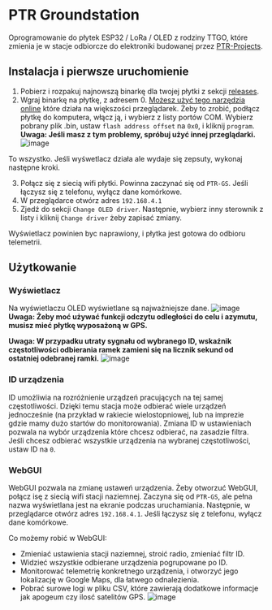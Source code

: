 # PTR Groundstation
Oprogramowanie do płytek ESP32 / LoRa / OLED z rodziny TTGO, które zmienia je w stacje odbiorcze do elektroniki budowanej przez [PTR-Projects](https://github.com/PTR-projects).
## Instalacja i pierwsze uruchomienie
1. Pobierz i rozpakuj najnowszą binarkę dla twojej płytki z sekcji [releases](https://github.com/PTR-projects/PTR_GroundStation_firmware/releases/latest).
2. Wgraj binarkę na płytkę, z adresem 0. [Możesz użyć tego narzędzia online](https://espressif.github.io/esptool-js/) które działa na większości przeglądarek.
Żeby to zrobić, podłącz płytkę do komputera, włącz ją, i wybierz z listy portów COM. Wybierz pobrany plik .bin, ustaw `flash address offset` na `0x0`, i kliknij `program`.
**Uwaga: Jeśli masz z tym problemy, spróbuj użyć innej przeglądarki.**
![image](https://github.com/user-attachments/assets/0a8ee731-6ea4-45b8-bbbe-b01a5d15f8f0)

   
To wszystko. Jeśli wyśwetlacz działa ale wydaje się zepsuty, wykonaj następne kroki.

3. Połącz się z siecią wifi płytki. Powinna zaczynać się od `PTR-GS`. Jeśli łączysz się z telefonu, wyłącz dane komórkowe.
4. W przeglądarce otwórz adres `192.168.4.1`
5. Zjedź do sekcji `Change OLED driver`. Następnie, wybierz inny sterownik z listy i kliknij `Change driver` żeby zapisać zmiany.

Wyświetlacz powinien byc naprawiony, i płytka jest gotowa do odbioru telemetrii.

## Użytkowanie
### Wyświetlacz
Na wyświetlaczu OLED wyświetlane są najważniejsze dane.
![image](https://github.com/user-attachments/assets/29279de8-3483-4a6a-8c66-add6b64d519e)
**Uwaga: Żeby moć używać funkcji odczytu odległości do celu i azymutu, musisz mieć płytkę wyposażoną w GPS.**

**Uwaga: W przypadku utraty sygnału od wybranego ID, wskaźnik częstotliwości odbierania ramek zamieni się na licznik sekund od ostatniej odebranej ramki.**
![image](https://github.com/user-attachments/assets/2a844e23-0c5e-46e3-8cec-db363d5423bc)
### ID urządzenia
ID umożliwia na rozróżnienie urządzeń pracujących na tej samej częstotliwości. Dzięki temu stacja może odbierać wiele urządzeń jednocześnie (na przykład w rakiecie wielostopniowej, lub na imprezie gdzie mamy dużo startów do monitorowania).
Zmiana ID w ustawieniach pozwala na wybór urządzenia które chcesz odbierać, na zasadzie filtra. Jeśli chcesz odbierać wszystkie urządzenia na wybranej częstotliwości, ustaw ID na `0`.
### WebGUI
WebGUI pozwala na zmianę ustaweń urządzenia. Żeby otworzuć WebGUI, połącz isę z siecią wifi stacji naziemnej. Zaczyna się od `PTR-GS`, ale pełna nazwa wyświetlana jest na ekranie podczas uruchamiania.
Następnie, w przeglądarce otwórz adres `192.168.4.1`. Jeśli łączysz się z telefonu, wyłącz dane komórkowe.

Co możemy robić w WebGUI:
- Zmieniać ustawienia stacji naziemnej, stroić radio, zmieniać filtr ID.
- Widzieć wszystkie odbierane urządzenia pogrupowane po ID.
- Monitorować telemetrię konkretnego urządzenia, i otworzyć jego lokalizację w Google Maps, dla łatwego odnalezienia.
- Pobrać surowe logi w pliku CSV, które zawierają dodatkowe informacje jak apogeum czy ilosć satelitów GPS.
![image](https://github.com/user-attachments/assets/533af8c4-557c-4127-bcf6-4d2ef12ad76f)
